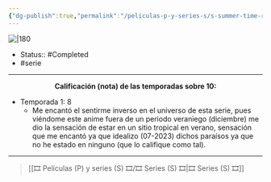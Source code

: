 ```yaml
---
{"dg-publish":true,"permalink":"/peliculas-p-y-series-s/s-summer-time-rendering/"}
---
```



![|180](https://m.media-amazon.com/images/M/MV5BN2ViZDJjNzMtYjIyMC00MjljLTliN2QtMDg2MDI3ZDcxNWE4XkEyXkFqcGdeQXVyNjAwNDUxODI@._V1_SX300.jpg)

- Status:: #Completed 
- #serie

---

**<center>Calificación (nota) de las temporadas sobre 10:</center>**

- Temporada 1: 8
	- Me encantó el sentirme inverso en el universo de esta serie, pues viéndome este anime fuera de un periodo veraniego (diciembre) me dio la sensación de estar en un sitio tropical en verano, sensación que me encantó ya que idealizo (07-2023) dichos paraísos ya que no he estado en ninguno (que lo califique como tal).

---

> [[🎞️ Películas (P) y series (S) 🎞️/🎞️ Series (S) 🎞️\|🎞️ Series (S) 🎞️]]